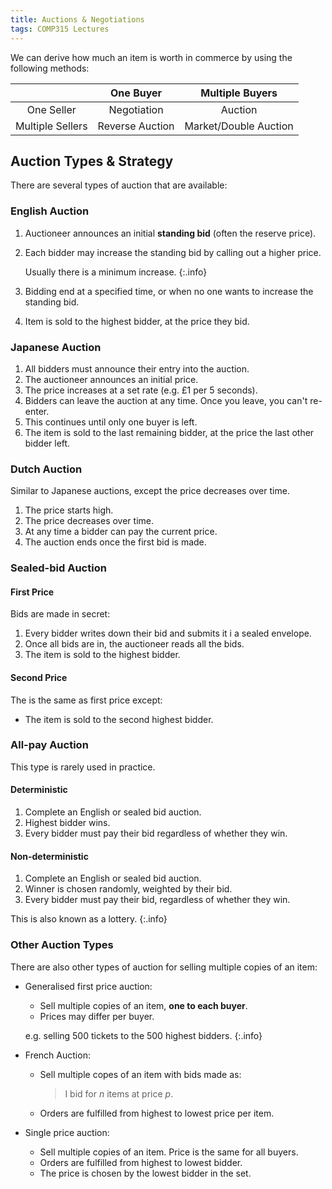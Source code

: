 ```yaml
---
title: Auctions & Negotiations
tags: COMP315 Lectures
---
```


We can derive how much an item is worth in commerce by using the following methods:

| | One Buyer | Multiple Buyers |
| :-: | :-: | :-: |
|  One Seller | Negotiation | Auction |
| Multiple Sellers | Reverse Auction | Market/Double Auction |

## Auction Types & Strategy
There are several types of auction that are available:

### English Auction
1. Auctioneer announces an initial **standing bid** (often the reserve price).
1. Each bidder may increase the standing bid by calling out a higher price.
	
	Usually there is a minimum increase.
	{:.info}
1. Bidding end at a specified time, or when no one wants to increase the standing bid.
1. Item is sold to the highest bidder, at the price they bid.

### Japanese Auction
1. All bidders must announce their entry into the auction.
1. The auctioneer announces an initial price. 
1. The price increases at a set rate (e.g. £1 per 5 seconds). 
1. Bidders can leave the auction at any time. Once you leave, you can't re-enter.
1. This continues until only one buyer is left.
1. The item is sold to the last remaining bidder, at the price the last other bidder left.

### Dutch Auction
Similar to Japanese auctions, except the price decreases over time.

1. The price starts high.
1. The price decreases over time.
1. At any time a bidder can pay the current price.
1. The auction ends once the first bid is made.

### Sealed-bid Auction
#### First Price
Bids are made in secret:

1. Every bidder writes down their bid and submits it i a sealed envelope.
1. Once all bids are in, the auctioneer reads all the bids.
1. The item is sold to the highest bidder.

#### Second Price
The is the same as first price except:

* The item is sold to the second highest bidder.

### All-pay Auction
This type is rarely used in practice.

#### Deterministic

1. Complete an English or sealed bid auction.
1. Highest bidder wins.
1. Every bidder must pay their bid regardless of whether they win.

#### Non-deterministic

1. Complete an English or sealed bid auction.
1. Winner is chosen randomly, weighted by their bid.
1. Every bidder must pay their bid, regardless of whether they win.

This is also known as a lottery.
{:.info}

### Other Auction Types
There are also other types of auction for selling multiple copies of an item:

* Generalised first price auction:
	* Sell multiple copies of an item, **one to each buyer**.
	* Prices may differ per buyer.
	
	e.g. selling 500 tickets to the 500 highest bidders.
	{:.info}
* French Auction:
	* Sell multiple copes of an item with bids made as:
	
		> I bid for $n$ items at price $p$.
	* Orders are fulfilled from highest to lowest price per item.
* Single price auction:
	* Sell multiple copies of an item. Price is the same for all buyers.
	* Orders are fulfilled from highest to lowest bidder.
	* The price is chosen by the lowest bidder in the set.